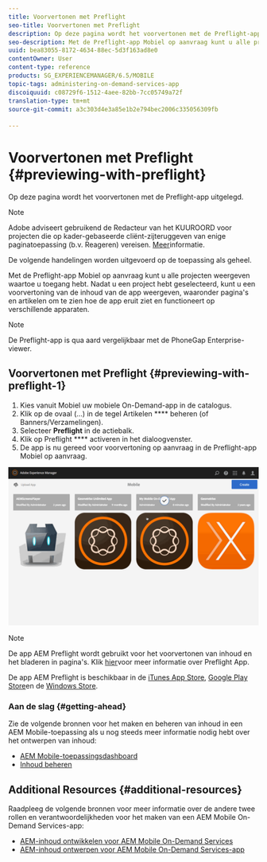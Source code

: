 ```yaml
---
title: Voorvertonen met Preflight
seo-title: Voorvertonen met Preflight
description: Op deze pagina wordt het voorvertonen met de Preflight-app uitgelegd.
seo-description: Met de Preflight-app Mobiel op aanvraag kunt u alle projecten weergeven waartoe u toegang hebt. Volg deze pagina voor meer informatie.
uuid: bea83055-8172-4634-88ec-5d3f163ad8e0
contentOwner: User
content-type: reference
products: SG_EXPERIENCEMANAGER/6.5/MOBILE
topic-tags: administering-on-demand-services-app
discoiquuid: c08729f6-1512-4aee-82bb-7cc05749a72f
translation-type: tm+mt
source-git-commit: a3c303d4e3a85e1b2e794bec2006c335056309fb

---
```



# Voorvertonen met Preflight {#previewing-with-preflight}

Op deze pagina wordt het voorvertonen met de Preflight-app uitgelegd.

>[!NOTE]
>
>Adobe adviseert gebruikend de Redacteur van het KUUROORD voor projecten die op kader-gebaseerde cliënt-zijteruggeven van enige paginatoepassing (b.v. Reageren) vereisen. [Meer](/help/sites-developing/spa-overview.md)informatie.

De volgende handelingen worden uitgevoerd op de toepassing als geheel.

Met de Preflight-app Mobiel op aanvraag kunt u alle projecten weergeven waartoe u toegang hebt. Nadat u een project hebt geselecteerd, kunt u een voorvertoning van de inhoud van de app weergeven, waaronder pagina&#39;s en artikelen om te zien hoe de app eruit ziet en functioneert op verschillende apparaten.

>[!NOTE]
>
>De Preflight-app is qua aard vergelijkbaar met de PhoneGap Enterprise-viewer.

## Voorvertonen met Preflight {#previewing-with-preflight-1}

1. Kies vanuit Mobiel uw mobiele On-Demand-app in de catalogus.
1. Klik op de ovaal (...) in de tegel Artikelen **** beheren (of Banners/Verzamelingen).
1. Selecteer **Preflight** in de actiebalk.
1. Klik op Preflight **** activeren in het dialoogvenster.
1. De app is nu gereed voor voorvertoning op aanvraag in de Preflight-app Mobiel op aanvraag.

![chlimage_1-8](assets/chlimage_1-8.gif)

>[!NOTE]
>
>De app AEM Preflight wordt gebruikt voor het voorvertonen van inhoud en het bladeren in pagina&#39;s. Klik [hier](https://helpx.adobe.com/digital-publishing-solution/help/preflight-app.html)voor meer informatie over Preflight App.
>
>De app AEM Preflight is beschikbaar in de [iTunes App Store](https://itunes.apple.com/us/app/adobe-experience-manager-mobile/id1042687518?mt=8), [Google Play Store](https://play.google.com/store/apps/details?id=com.adobe.dps.preflight&hl=en)en de [Windows Store](https://www.microsoft.com/en-us/store/p/adobe-experience-manager-mobile-preflight/9nblggh5wmxq).

### Aan de slag {#getting-ahead}

Zie de volgende bronnen voor het maken en beheren van inhoud in een AEM Mobile-toepassing als u nog steeds meer informatie nodig hebt over het ontwerpen van inhoud:

* [AEM Mobile-toepassingsdashboard](/help/mobile/mobile-apps-ondemand-application-dashboard.md)
* [Inhoud beheren](/help/mobile/mobile-apps-ondemand-manage-content-ondemand.md)

## Additional Resources {#additional-resources}

Raadpleeg de volgende bronnen voor meer informatie over de andere twee rollen en verantwoordelijkheden voor het maken van een AEM Mobile On-Demand Services-app:

* [AEM-inhoud ontwikkelen voor AEM Mobile On-Demand Services](/help/mobile/aem-mobile-on-demand.md)
* [AEM-inhoud ontwerpen voor AEM Mobile On-Demand Services-app](/help/mobile/mobile-apps-ondemand.md)
